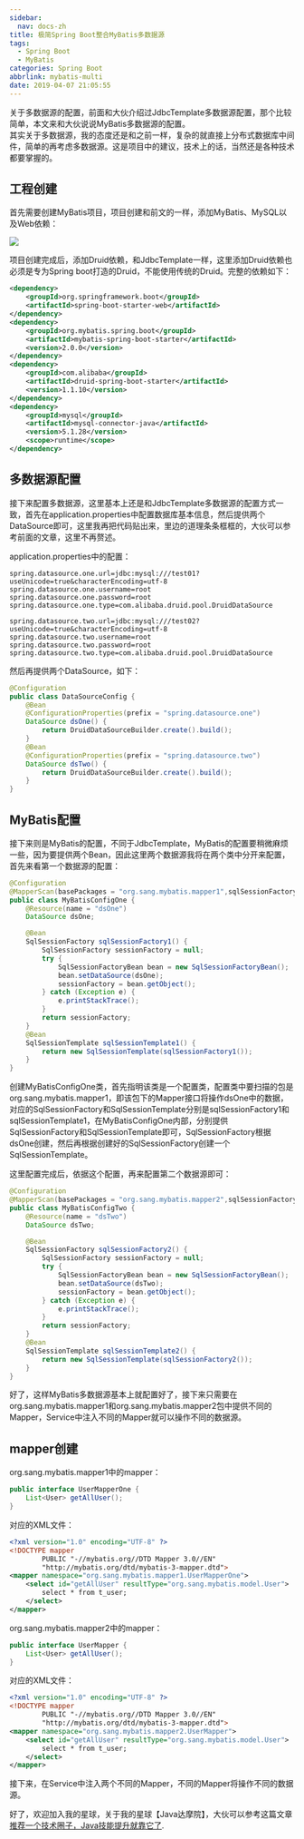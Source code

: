 ```yaml
---
sidebar:
  nav: docs-zh
title: 极简Spring Boot整合MyBatis多数据源
tags:
  - Spring Boot
  - MyBatis
categories: Spring Boot
abbrlink: mybatis-multi
date: 2019-04-07 21:05:55
---
```

关于多数据源的配置，前面和大伙介绍过JdbcTemplate多数据源配置，那个比较简单，本文来和大伙说说MyBatis多数据源的配置。  
其实关于多数据源，我的态度还是和之前一样，复杂的就直接上分布式数据库中间件，简单的再考虑多数据源。这是项目中的建议，技术上的话，当然还是各种技术都要掌握的。  

 <!-- more -->
 
## 工程创建   

首先需要创建MyBatis项目，项目创建和前文的一样，添加MyBatis、MySQL以及Web依赖：  

![](http://www.javaboy.org/images/sb/3-1.png)  

项目创建完成后，添加Druid依赖，和JdbcTemplate一样，这里添加Druid依赖也必须是专为Spring boot打造的Druid，不能使用传统的Druid。完整的依赖如下：  


```xml
<dependency>
    <groupId>org.springframework.boot</groupId>
    <artifactId>spring-boot-starter-web</artifactId>
</dependency>
<dependency>
    <groupId>org.mybatis.spring.boot</groupId>
    <artifactId>mybatis-spring-boot-starter</artifactId>
    <version>2.0.0</version>
</dependency>
<dependency>
    <groupId>com.alibaba</groupId>
    <artifactId>druid-spring-boot-starter</artifactId>
    <version>1.1.10</version>
</dependency>
<dependency>
    <groupId>mysql</groupId>
    <artifactId>mysql-connector-java</artifactId>
    <version>5.1.28</version>
    <scope>runtime</scope>
</dependency>
```





## 多数据源配置  

接下来配置多数据源，这里基本上还是和JdbcTemplate多数据源的配置方式一致，首先在application.properties中配置数据库基本信息，然后提供两个DataSource即可，这里我再把代码贴出来，里边的道理条条框框的，大伙可以参考前面的文章，这里不再赘述。  

application.properties中的配置：  



```
spring.datasource.one.url=jdbc:mysql:///test01?useUnicode=true&characterEncoding=utf-8
spring.datasource.one.username=root
spring.datasource.one.password=root
spring.datasource.one.type=com.alibaba.druid.pool.DruidDataSource

spring.datasource.two.url=jdbc:mysql:///test02?useUnicode=true&characterEncoding=utf-8
spring.datasource.two.username=root
spring.datasource.two.password=root
spring.datasource.two.type=com.alibaba.druid.pool.DruidDataSource
```




然后再提供两个DataSource，如下：  






```java
@Configuration
public class DataSourceConfig {
    @Bean
    @ConfigurationProperties(prefix = "spring.datasource.one")
    DataSource dsOne() {
        return DruidDataSourceBuilder.create().build();
    }
    @Bean
    @ConfigurationProperties(prefix = "spring.datasource.two")
    DataSource dsTwo() {
        return DruidDataSourceBuilder.create().build();
    }
}
```




## MyBatis配置  

接下来则是MyBatis的配置，不同于JdbcTemplate，MyBatis的配置要稍微麻烦一些，因为要提供两个Bean，因此这里两个数据源我将在两个类中分开来配置，首先来看第一个数据源的配置：  





```java
@Configuration
@MapperScan(basePackages = "org.sang.mybatis.mapper1",sqlSessionFactoryRef = "sqlSessionFactory1",sqlSessionTemplateRef = "sqlSessionTemplate1")
public class MyBatisConfigOne {
    @Resource(name = "dsOne")
    DataSource dsOne;

    @Bean
    SqlSessionFactory sqlSessionFactory1() {
        SqlSessionFactory sessionFactory = null;
        try {
            SqlSessionFactoryBean bean = new SqlSessionFactoryBean();
            bean.setDataSource(dsOne);
            sessionFactory = bean.getObject();
        } catch (Exception e) {
            e.printStackTrace();
        }
        return sessionFactory;
    }
    @Bean
    SqlSessionTemplate sqlSessionTemplate1() {
        return new SqlSessionTemplate(sqlSessionFactory1());
    }
}
```




创建MyBatisConfigOne类，首先指明该类是一个配置类，配置类中要扫描的包是org.sang.mybatis.mapper1，即该包下的Mapper接口将操作dsOne中的数据，对应的SqlSessionFactory和SqlSessionTemplate分别是sqlSessionFactory1和sqlSessionTemplate1，在MyBatisConfigOne内部，分别提供SqlSessionFactory和SqlSessionTemplate即可，SqlSessionFactory根据dsOne创建，然后再根据创建好的SqlSessionFactory创建一个SqlSessionTemplate。  

这里配置完成后，依据这个配置，再来配置第二个数据源即可：  



```java
@Configuration
@MapperScan(basePackages = "org.sang.mybatis.mapper2",sqlSessionFactoryRef = "sqlSessionFactory2",sqlSessionTemplateRef = "sqlSessionTemplate2")
public class MyBatisConfigTwo {
    @Resource(name = "dsTwo")
    DataSource dsTwo;

    @Bean
    SqlSessionFactory sqlSessionFactory2() {
        SqlSessionFactory sessionFactory = null;
        try {
            SqlSessionFactoryBean bean = new SqlSessionFactoryBean();
            bean.setDataSource(dsTwo);
            sessionFactory = bean.getObject();
        } catch (Exception e) {
            e.printStackTrace();
        }
        return sessionFactory;
    }
    @Bean
    SqlSessionTemplate sqlSessionTemplate2() {
        return new SqlSessionTemplate(sqlSessionFactory2());
    }
}
```




好了，这样MyBatis多数据源基本上就配置好了，接下来只需要在org.sang.mybatis.mapper1和org.sang.mybatis.mapper2包中提供不同的Mapper，Service中注入不同的Mapper就可以操作不同的数据源。  

## mapper创建  

org.sang.mybatis.mapper1中的mapper：  

```java
public interface UserMapperOne {
    List<User> getAllUser();
}
```



对应的XML文件：  



```xml
<?xml version="1.0" encoding="UTF-8" ?>
<!DOCTYPE mapper
        PUBLIC "-//mybatis.org//DTD Mapper 3.0//EN"
        "http://mybatis.org/dtd/mybatis-3-mapper.dtd">
<mapper namespace="org.sang.mybatis.mapper1.UserMapperOne">
    <select id="getAllUser" resultType="org.sang.mybatis.model.User">
        select * from t_user;
    </select>
</mapper>
```



org.sang.mybatis.mapper2中的mapper：  



```java
public interface UserMapper {
    List<User> getAllUser();
}
```



对应的XML文件：  



```xml
<?xml version="1.0" encoding="UTF-8" ?>
<!DOCTYPE mapper
        PUBLIC "-//mybatis.org//DTD Mapper 3.0//EN"
        "http://mybatis.org/dtd/mybatis-3-mapper.dtd">
<mapper namespace="org.sang.mybatis.mapper2.UserMapper">
    <select id="getAllUser" resultType="org.sang.mybatis.model.User">
        select * from t_user;
    </select>
</mapper>
```



接下来，在Service中注入两个不同的Mapper，不同的Mapper将操作不同的数据源。  

好了，欢迎加入我的星球，关于我的星球【Java达摩院】，大伙可以参考这篇文章[推荐一个技术圈子，Java技能提升就靠它了](https://mp.weixin.qq.com/s/hAoDC77itM7IpixxHriqUw).  
